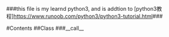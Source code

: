 ###this file is my learnd python3, and is addtion to [python3教程]<https://www.runoob.com/python3/python3-tutorial.html>###

#Contents
##Class
###\_\_call\_\_
